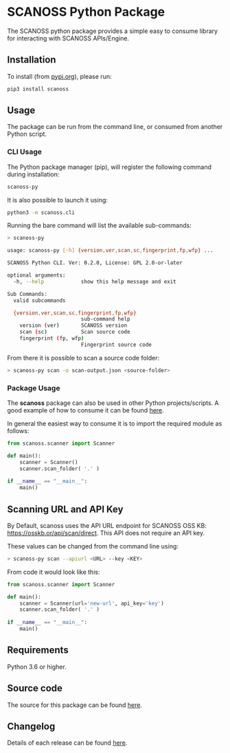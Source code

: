 # SCANOSS Python Package
The SCANOSS python package provides a simple easy to consume library for interacting with SCANOSS APIs/Engine.

## Installation
To install (from [pypi.org](https://pypi.org/project/scanoss)), please run:
```bash
pip3 install scanoss
```

## Usage
The package can be run from the command line, or consumed from another Python script.

### CLI Usage
The Python package manager (pip), will register the following command during installation:
```bash
scanoss-py
```
It is also possible to launch it using:
```bash
python3 -m scanoss.cli
```

Running the bare command will list the available sub-commands:
```bash
> scanoss-py

usage: scanoss-py [-h] {version,ver,scan,sc,fingerprint,fp,wfp} ...

SCANOSS Python CLI. Ver: 0.2.0, License: GPL 2.0-or-later

optional arguments:
  -h, --help            show this help message and exit

Sub Commands:
  valid subcommands

  {version,ver,scan,sc,fingerprint,fp,wfp}
                        sub-command help
    version (ver)       SCANOSS version
    scan (sc)           Scan source code
    fingerprint (fp, wfp)
                        Fingerprint source code

```

From there it is possible to scan a source code folder:

````bash
> scanoss-py scan -o scan-output.json <source-folder>
````
### Package Usage
The **scanoss** package can also be used in other Python projects/scripts. A good example of how to consume it can be found [here](https://github.com/scanoss/scanoss.py/blob/main/src/scanoss/cli.py).

In general the easiest way to consume it is to import the required module as follows:
```python
from scanoss.scanner import Scanner

def main():
    scanner = Scanner()
    scanner.scan_folder( '.' )
    
if __name__ == "__main__":
    main()
```

## Scanning URL and API Key
By Default, scanoss uses the API URL endpoint for SCANOSS OSS KB: https://osskb.or/api/scan/direct.
This API does not require an API key.

These values can be changed from the command line using:
```bash
> scanoss-py scan --apiurl <URL> --key <KEY>
```

From code it would look like this:
```python
from scanoss.scanner import Scanner

def main():
    scanner = Scanner(url='new-url', api_key='key')
    scanner.scan_folder( '.' )
    
if __name__ == "__main__":
    main()
```

## Requirements
Python 3.6 or higher.

## Source code
The source for this package can be found [here](https://github.com/scanoss/scanoss.py).

## Changelog
Details of each release can be found [here](https://github.com/scanoss/scanoss.py/blob/main/CHANGELOG.md).